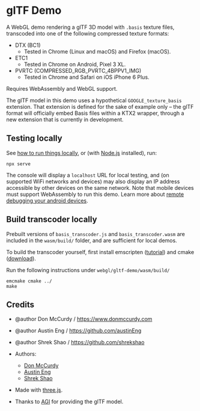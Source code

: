 # glTF Demo

A WebGL demo rendering a glTF 3D model with `.basis` texture files, transcoded into one of the following compressed texture formats:

* DTX (BC1)
  * Tested in Chrome (Linux and macOS) and Firefox (macOS).
* ETC1
  * Tested in Chrome on Android, Pixel 3 XL.
* PVRTC (COMPRESSED_RGB_PVRTC_4BPPV1_IMG)
  * Tested in Chrome and Safari on iOS iPhone 6 Plus.

Requires WebAssembly and WebGL support.

The glTF model in this demo uses a hypothetical `GOOGLE_texture_basis` extension. That extension is defined for the sake of example only – the glTF format will officially embed Basis files within a KTX2 wrapper, through a new
extension that is currently in development.

## Testing locally

See [how to run things locally](https://threejs.org/docs/#manual/en/introduction/How-to-run-things-locally), or (with [Node.js](https://nodejs.org/en/) installed), run:

```
npx serve
```

The console will display a `localhost` URL for local testing, and (on supported WiFi networks and devices) may also display an IP address accessible by other devices on the same network. Note that mobile devices must support WebAssembly to run this demo. Learn more about [remote debugging your android devices](https://developers.google.com/web/tools/chrome-devtools/remote-debugging/).

## Build transcoder locally

Prebuilt versions of `basis_transcoder.js` and `basis_transcoder.wasm` are included in the `wasm/build/` folder, and are sufficient for local demos.

To build the transcoder yourself, first install emscripten ([tutorial](https://webassembly.org/getting-started/developers-guide/)) and cmake ([download](https://cmake.org/download/)).

Run the following instructions under `webgl/gltf-demo/wasm/build/`
```shell
emcmake cmake ../
make
```

## Credits

 * @author Don McCurdy / https://www.donmccurdy.com
 * @author Austin Eng / https://github.com/austinEng
 * @author Shrek Shao / https://github.com/shrekshao

* Authors:
  * [Don McCurdy](https://www.donmccurdy.com)
  * [Austin Eng](https://github.com/austinEng)
  * [Shrek Shao](https://github.com/shrekshao)
* Made with [three.js](https://threejs.org/).
* Thanks to [AGI](http://agi.com/) for providing the glTF model.
